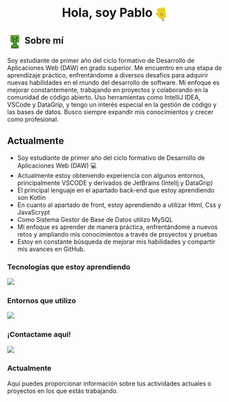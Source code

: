 <h1 align="center">Hola, soy Pablo <img src="gif-para-saludar.gif" alt="icono" style="vertical-align: middle; width: 35px;"></h1>
<div style="text-align: center;"></div>
</a>
<h2> <img src="64rdrjmesq761.gif" alt="icono" style="vertical-align: middle; width: 35px;"> Sobre mí</h2>
<p class="mi-clase">Soy estudiante de primer año del ciclo formativo de Desarrollo de Aplicaciones Web (DAW) en grado superior. Me encuentro en una etapa de aprendizaje práctico, enfrentándome a diversos desafíos para adquirir nuevas habilidades en el mundo del desarrollo de software. Mi enfoque es mejorar constantemente, trabajando en proyectos y colaborando en la comunidad de código abierto. Uso herramientas como IntelliJ IDEA, VSCode y DataGrip, y tengo un interés especial en la gestión de código y las bases de datos. Busco siempre expandir mis conocimientos y crecer como profesional.</p>
<h2>Actualmente</h2>
<ul class="mi-clase">
  <li>Soy estudiante de primer año del ciclo formativo de Desarrollo de Aplicaciones Web (DAW) 💻</li>
  <li>Actualmente estoy obteniendo experiencia con algunos entornos, principalmente VSCODE y derivados de JetBrains (IntelIj y DataGrip)</li>
  <li>El principal lenguaje en el apartado back-end que estoy aprendiendo son Kotlin</li>
  <li>En cuanto al apartado de front, estoy aprendiendo a utilizar Html, Css y JavaScrypt</li>
  <li>Como Sistema Gestor de Base de Datos utilizo MySQL</li>
  <li>Mi enfoque es aprender de manera práctica, enfrentándome a nuevos retos y ampliando mis conocimientos a través de proyectos y pruebas</li>
  <li>Estoy en constante búsqueda de mejorar mis habilidades y compartir mis avances en GitHub.</li>
</ul>
<h3>Tecnologías que estoy aprendiendo</h3>
<p class="mi-clase">
  <a href="https://skillicons.dev">
    <img src="https://skillicons.dev/icons?i=git,kotlin,css,html,mysql,github" />
  </a>
</p>
<h3>Entornos que utilizo</h3>
<p class="mi-clase">
  <a href="https://skillicons.dev">
    <img src="https://skillicons.dev/icons?i=vscode,idea" />
  </a>
</p>
<h3>¡Contactame aqui!</h3>
<p class="mi-clase">
  <a href="https://skillicons.dev">
    <img src="https://skillicons.dev/icons?i=discord,gmail" />
  </a>
</p>
<h3>Actualmente</h3>
<p class="mi-clase">Aquí puedes proporcionar información sobre tus actividades actuales o proyectos en los que estás trabajando.</p>
